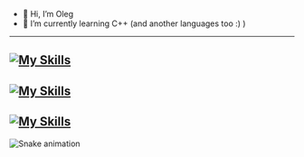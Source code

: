 - 👋 Hi, I’m Oleg
- 🌱 I’m currently learning C++ (and another languages too :) )

---
[![My Skills](https://skillicons.dev/icons?i=clion,pycharm,vscode,visualstudio,figma)](https://skillicons.dev)
---
[![My Skills](https://skillicons.dev/icons?i=c,cpp,js,qt)](https://skillicons.dev)
---
[![My Skills](https://skillicons.dev/icons?i=windows,linux,arch)](https://skillicons.dev)
---

![Snake animation](https://github.com/seu-usuário-aqui/seu-usuário-aqui/blob/output/github-contribution-grid-snake.svg)

<!---
Jkey189/Jkey189 is a ✨ special ✨ repository because its `README.md` (this file) appears on your GitHub profile.
You can click the Preview link to take a look at your changes.
--->
